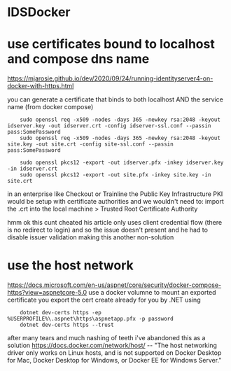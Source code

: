 # IDSDocker



# use certificates bound to localhost and compose dns name
https://mjarosie.github.io/dev/2020/09/24/running-identityserver4-on-docker-with-https.html

you can generate a certificate that binds to both localhost AND the service name (from docker compose)

```
	sudo openssl req -x509 -nodes -days 365 -newkey rsa:2048 -keyout idserver.key -out idserver.crt -config idserver-ssl.conf --passin pass:SomePassword
	sudo openssl req -x509 -nodes -days 365 -newkey rsa:2048 -keyout site.key -out site.crt -config site-ssl.conf --passin pass:SomePassword
	
	sudo openssl pkcs12 -export -out idserver.pfx -inkey idserver.key -in idserver.crt
	sudo openssl pkcs12 -export -out site.pfx -inkey site.key -in site.crt
```


in an enterprise like Checkout or Trainline the Public Key Infrastructure PKI would be setup with certificate authorities and we wouldn't need to:
	import the .crt into the local machine > Trusted Root Certificate Authority

hmm ok this cunt cheated his article only uses client credential flow (there is no redirect to login) and so the issue doesn't present and he had to disable issuer validation
making this another non-solution
	

# use the host network

https://docs.microsoft.com/en-us/aspnet/core/security/docker-compose-https?view=aspnetcore-5.0
use a docker volumne to mount an exported certificate 
you export the cert create already for you by .NET using 

```
	dotnet dev-certs https -ep %USERPROFILE%\.aspnet\https\aspnetapp.pfx -p password
	dotnet dev-certs https --trust	
```

after many tears and much nashing of teeth i've abandoned this as a solution
https://docs.docker.com/network/host/
 -- "The host networking driver only works on Linux hosts, and is not supported on Docker Desktop for Mac, Docker Desktop for Windows, or Docker EE for Windows Server."